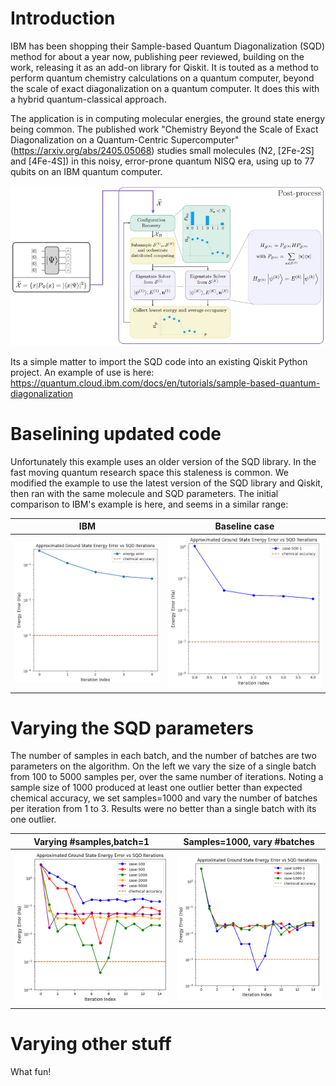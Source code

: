 
Introduction
=====

IBM has been shopping their Sample-based Quantum Diagonalization (SQD) method for about a year now, publishing peer reviewed, building on the work, releasing it as an add-on library for Qiskit. It is touted as a method to perform quantum chemistry calculations on a quantum computer, beyond the scale of exact diagonalization on a quantum computer. It does this with a hybrid quantum-classical approach.

The application is in computing molecular energies, the ground state energy being common. The published work "Chemistry Beyond the Scale of Exact Diagonalization on a Quantum-Centric Supercomputer" (https://arxiv.org/abs/2405.05068) studies small molecules (N2, [2Fe-2S] and [4Fe-4S]) in this noisy, error-prone quantum NISQ era, using up to 77 qubits on an IBM quantum computer.

<overview of algorithm>

![SQD algorithm](results/sqd-algorithm.png)


Its a simple matter to import the SQD code into an existing Qiskit Python project. An example of use is here: https://quantum.cloud.ibm.com/docs/en/tutorials/sample-based-quantum-diagonalization


Baselining updated code
=====

Unfortunately this example uses an older version of the SQD library. In the fast moving quantum research space this staleness is common. We modified the example to use the latest version of the SQD library and Qiskit, then ran with the same molecule and SQD parameters. The initial comparison to IBM's example is here, and seems in a similar range:


IBM  |  Baseline case
:-------------------------:|:-------------------------:
![ibm](results/ibm-example.png)  | ![base](results/case-500-1.png)


Varying the SQD parameters
=====

The number of samples in each batch, and the number of batches are two parameters on the algorithm. On the left we vary the size of a single batch from 100 to 5000 samples per, over the same number of iterations. Noting a sample size of 1000 produced at least one outlier better than expected chemical accuracy, we set samples=1000 and vary the number of batches per iteration from 1 to 3. Results were no better than a single batch with its one outlier.

Varying #samples,batch=1  |  Samples=1000, vary #batches
:-------------------------:|:-------------------------:
![](results/vary-samples.png)  | ![](results/samples-1000-vary-batches.png)


Varying other stuff
=====

What fun!
